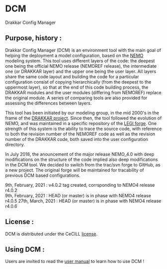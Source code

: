 # DCM
Drakkar Config Manager

## Purpose, history :
Drakkar Config Manager (DCM) is an environment tool with the main goal of helping the deployment a model configuration, based on the [NEMO](https://www.nemo-ocean.eu/) modeling system. This tool uses different layers of the code: the deepest one being the official NEMO release (NEMOREF release), the intermediate one (or DRAKKAR layer)  and the upper one being the user layer. All layers share the same code layout and building the code for a particular configuration consist of copying hierarchically (from the deepest to the uppermost layer), so that at the end of this code building process, the DRAKKAR modules and the user modules (differing from  NEMOREF) replace the original module.  A series of comparing tools are also provided for assessing the differences between layers. 

This tool has been initiated by our modeling group, in the mid 2000's in the frame of the [DRAKKAR project](https://www.drakkar-ocean.eu/). Since then, the tool followed the evolution of NEMO, and was maintained in a specific repository of the [LEGI forge](https://servforge.legi.grenoble-inp.fr/projects/DCM). One strength of this system is the ability to trace the source code, with reference to both the revision number of the NEMOREF code as well as the revision number of the DRAKKAR code, both saved into the user configuration directory. 

In July 2018, the anouncement of the major release NEMO_4.0 with deep modifications on the structure of the code implied also deep modifications in the DCM tool.  We decided to switch from the trac/svn forge to GitHub, as a new project.  The original forge will be maintained for tracability of previous DCM based configurations. 

9th, February, 2021 : v4.0.2 tag created, corrsponding to NEMO4 release r4.0.2  
9th, February, 2021 : HEAD (or master)  is in phase with NEMO4 release r4.0.5
27th, March, 2021 : HEAD (or master)  is in phase with NEMO4 release r4.0.6


## License :
   DCM is distributed under the CeCILL [license](License/DCMCeCILL.md).

## Using DCM :
  Users are invited to read the [user manual](DOC/dcm_user_manual.md) to learn how to use DCM !
